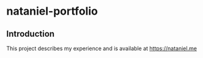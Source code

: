 # nataniel-portfolio

## Introduction
This project describes my experience and is available at https://nataniel.me
